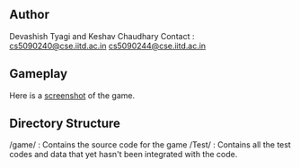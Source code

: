 Author
------
Devashish Tyagi and Keshav Chaudhary
Contact : cs5090240@cse.iitd.ac.in
	  cs5090244@cse.iitd.ac.in

Gameplay
----------
Here is a [screenshot](http://www.flickr.com/photos/98244014@N03/10686193396/ "Title") of the game.

Directory Structure
-------------------
/game/ : Contains the source code for the game
/Test/ : Contains all the test codes and data that yet hasn't been integrated with the code.

